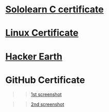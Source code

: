 

# [Sololearn C certificate](https://github.com/sabarish-sab/M1_TicTacToe_Game/blob/aa841d1599bb451cd660dbc83e910014dd6d1104/0.Certificates/SoloLearnC.pdf)

# [Linux Certificate](https://github.com/sabarish-sab/M1_TicTacToe_Game/blob/aa841d1599bb451cd660dbc83e910014dd6d1104/0.Certificates/SabarishKrishnamurthy-NDG%20Linux%20Unhatc-certificate.pdf)
   
# [Hacker Earth ](https://github.com/sabarish-sab/M1_TicTacToe_Game/blob/aa841d1599bb451cd660dbc83e910014dd6d1104/0.Certificates/HackerEarth.png)
   
# GitHub Certificate
 >>  [1st screenshot](https://github.com/sabarish-sab/M1_TicTacToe_Game/blob/aa841d1599bb451cd660dbc83e910014dd6d1104/0.Certificates/GitHub.png)
  
 >>  [2nd screenshot](https://github.com/sabarish-sab/M1_TicTacToe_Game/blob/e4d99225b30ced4ee0aaad093a034bacb63db22f/0.Certificates/Github2.png)
   


   
